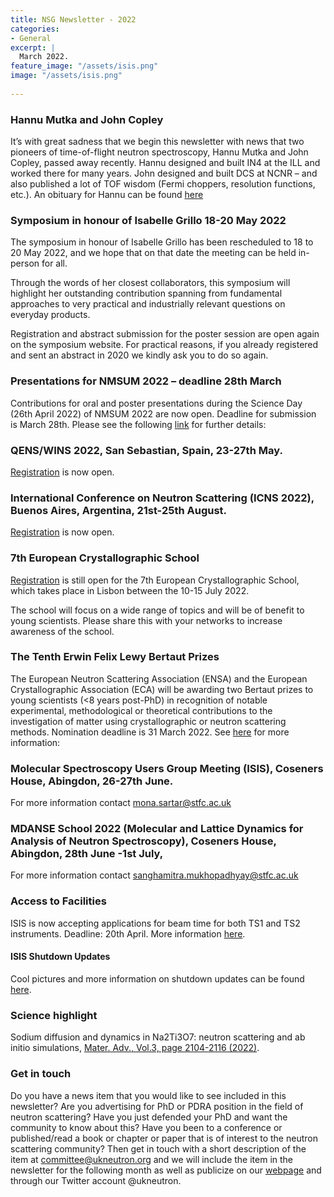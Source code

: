```yaml
---
title: NSG Newsletter - 2022
categories:
- General
excerpt: |
  March 2022.
feature_image: "/assets/isis.png"
image: "/assets/isis.png"
 
---
```


### Hannu Mutka and John Copley

It’s with great sadness that we begin this newsletter with news that two pioneers of time-of-flight neutron spectroscopy, Hannu Mutka and John Copley, passed away recently. Hannu designed and built IN4 at the ILL and worked there for many years. John designed and built DCS at NCNR – and also published a lot of TOF wisdom (Fermi choppers, resolution functions, etc.). An obituary for Hannu can be found [here](https://www.ill.eu/news-press-events/news/scientific-news/detail/in-memory-of-hannu-mutka)

### Symposium in honour of Isabelle Grillo 18-20 May 2022

The symposium in honour of Isabelle Grillo has been rescheduled to 18 to 20 May 2022, and we hope that on that date the meeting can be held in-person for all.
  
Through the words of her closest collaborators, this symposium will highlight her outstanding contribution spanning from fundamental approaches to very practical and industrially relevant questions on everyday products.
 
Registration and abstract submission for the poster session are open again on the symposium website. For practical reasons, if you already registered and sent an abstract in 2020 we kindly ask you to do so again.

### Presentations for NMSUM 2022 – deadline 28th March

Contributions for oral and poster presentations during the Science Day (26th April 2022) of NMSUM 2022 are now open. Deadline for submission is March 28th. Please see the following [link](https://www.isis.stfc.ac.uk/Pages/NMSUM2022.aspx) for further details:

### QENS/WINS 2022, San Sebastian, Spain, 23-27th May. 

[Registration](http://qens-wins2022.dipc.org/registration) is now open.
 
### International Conference on Neutron Scattering (ICNS 2022), Buenos Aires, Argentina, 21st-25th August. 

[Registration](https://icns2022.org/) is now open.

### 7th European Crystallographic School

[Registration](https://ecs7.events.chemistry.pt/) is still open for the 7th European Crystallographic School, which takes place in Lisbon between the 10-15 July 2022.

The school will focus on a wide range of topics and will be of benefit to young scientists. Please share this with your networks to increase awareness of the school.

### The Tenth Erwin Felix Lewy Bertaut Prizes

The European Neutron Scattering Association (ENSA) and the European Crystallographic Association (ECA) will be awarding two Bertaut prizes to young scientists (<8 years post-PhD) in recognition of notable experimental, methodological or theoretical contributions to the investigation of matter using crystallographic or neutron scattering methods. Nomination deadline is 31 March 2022. See [here](https://ecanews.org/erwin-felix-lewy-bertaut-prize/) for more information: 

### Molecular Spectroscopy Users Group Meeting (ISIS), Coseners House, Abingdon, 26-27th June.

For more information contact mona.sartar@stfc.ac.uk

### MDANSE School 2022 (Molecular and Lattice Dynamics for Analysis of Neutron Spectroscopy), Coseners House, Abingdon, 28th June -1st July,

For more information contact sanghamitra.mukhopadhyay@stfc.ac.uk

### Access to Facilities

ISIS is now accepting applications for beam time for both TS1 and TS2 instruments. Deadline: 20th April. More information [here](https://www.isis.stfc.ac.uk/Pages/Apply-for-beamtime.aspx).

#### ISIS Shutdown Updates

Cool pictures and more information on shutdown updates can be found [here](https://www.isis.stfc.ac.uk/Pages/ShutdownUpdate.aspx).

### Science highlight

Sodium diffusion and dynamics in Na2Ti3O7: neutron scattering and ab initio simulations, [Mater. Adv.,  Vol.3, page 2104-2116 (2022)](https://pubs.rsc.org/en/content/articlelanding/2022/MA/D1MA00963J).

### Get in touch

Do you have a news item that you would like to see included in this newsletter? 
Are you advertising for PhD or PDRA position in the field of neutron scattering? Have you just defended your PhD and want the community to know about this? 
Have you been to a conference or published/read a book or chapter or paper that is of interest to the neutron scattering community? 
Then get in touch with a short description of the item at committee@ukneutron.org and we will include the item in the newsletter for the following month as well as publicize on our [webpage](http://ukneutron.org) and through our Twitter account @ukneutron. 

